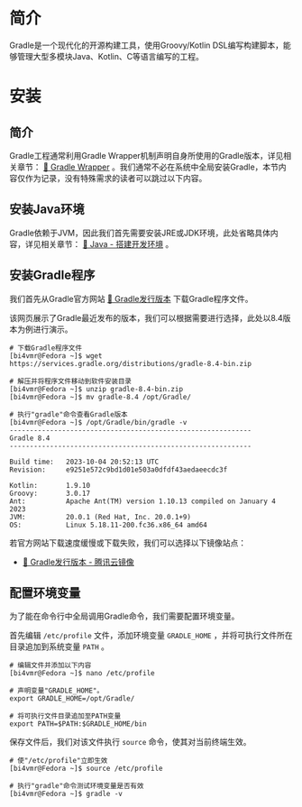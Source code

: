 # 简介
Gradle是一个现代化的开源构建工具，使用Groovy/Kotlin DSL编写构建脚本，能够管理大型多模块Java、Kotlin、C等语言编写的工程。


# 安装
## 简介
Gradle工程通常利用Gradle Wrapper机制声明自身所使用的Gradle版本，详见相关章节： [🧭 Gradle Wrapper](./03_基础应用.md#gradle-wrapper) 。我们通常不必在系统中全局安装Gradle，本节内容仅作为记录，没有特殊需求的读者可以跳过以下内容。

## 安装Java环境
Gradle依赖于JVM，因此我们首先需要安装JRE或JDK环境，此处省略具体内容，详见相关章节： [🧭 Java - 搭建开发环境](../../../../06_编程语言/03_Java/01_概述/02_搭建开发环境.md) 。

## 安装Gradle程序
我们首先从Gradle官方网站 [🔗 Gradle发行版本](https://gradle.org/releases/) 下载Gradle程序文件。

该网页展示了Gradle最近发布的版本，我们可以根据需要进行选择，此处以8.4版本为例进行演示。

```text
# 下载Gradle程序文件
[bi4vmr@Fedora ~]$ wget https://services.gradle.org/distributions/gradle-8.4-bin.zip

# 解压并将程序文件移动到软件安装目录
[bi4vmr@Fedora ~]$ unzip gradle-8.4-bin.zip
[bi4vmr@Fedora ~]$ mv gradle-8.4 /opt/Gradle/

# 执行"gradle"命令查看Gradle版本
[bi4vmr@Fedora ~]$ /opt/Gradle/bin/gradle -v
------------------------------------------------------------
Gradle 8.4
------------------------------------------------------------

Build time:   2023-10-04 20:52:13 UTC
Revision:     e9251e572c9bd1d01e503a0dfdf43aedaeecdc3f

Kotlin:       1.9.10
Groovy:       3.0.17
Ant:          Apache Ant(TM) version 1.10.13 compiled on January 4 2023
JVM:          20.0.1 (Red Hat, Inc. 20.0.1+9)
OS:           Linux 5.18.11-200.fc36.x86_64 amd64
```

若官方网站下载速度缓慢或下载失败，我们可以选择以下镜像站点：

- [🔗 Gradle发行版本 - 腾讯云镜像](https://mirrors.cloud.tencent.com/gradle/)

## 配置环境变量
为了能在命令行中全局调用Gradle命令，我们需要配置环境变量。

首先编辑 `/etc/profile` 文件，添加环境变量 `GRADLE_HOME` ，并将可执行文件所在目录追加到系统变量 `PATH` 。

```text
# 编辑文件并添加以下内容
[bi4vmr@Fedora ~]$ nano /etc/profile

# 声明变量"GRADLE_HOME"。
export GRADLE_HOME=/opt/Gradle/

# 将可执行文件目录追加至PATH变量
export PATH=$PATH:$GRADLE_HOME/bin
```

保存文件后，我们对该文件执行 `source` 命令，使其对当前终端生效。

```text
# 使"/etc/profile"立即生效
[bi4vmr@Fedora ~]$ source /etc/profile

# 执行"gradle"命令测试环境变量是否有效
[bi4vmr@Fedora ~]$ gradle -v
```
